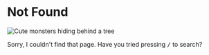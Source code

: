 # Not Found

<img class="not-found-image" src="assets/images/undraw-not-found.svg" alt="Cute monsters hiding behind a tree">

Sorry, I couldn't find that page. Have you tried pressing <kbd>/</kbd> to search?
